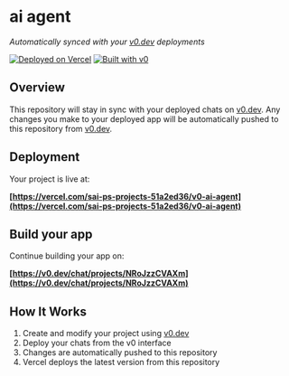 # ai agent

*Automatically synced with your [v0.dev](https://v0.dev) deployments*

[![Deployed on Vercel](https://img.shields.io/badge/Deployed%20on-Vercel-black?style=for-the-badge&logo=vercel)](https://vercel.com/sai-ps-projects-51a2ed36/v0-ai-agent)
[![Built with v0](https://img.shields.io/badge/Built%20with-v0.dev-black?style=for-the-badge)](https://v0.dev/chat/projects/NRoJzzCVAXm)

## Overview

This repository will stay in sync with your deployed chats on [v0.dev](https://v0.dev).
Any changes you make to your deployed app will be automatically pushed to this repository from [v0.dev](https://v0.dev).

## Deployment

Your project is live at:

**[https://vercel.com/sai-ps-projects-51a2ed36/v0-ai-agent](https://vercel.com/sai-ps-projects-51a2ed36/v0-ai-agent)**

## Build your app

Continue building your app on:

**[https://v0.dev/chat/projects/NRoJzzCVAXm](https://v0.dev/chat/projects/NRoJzzCVAXm)**

## How It Works

1. Create and modify your project using [v0.dev](https://v0.dev)
2. Deploy your chats from the v0 interface
3. Changes are automatically pushed to this repository
4. Vercel deploys the latest version from this repository